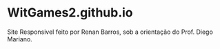 # WitGames2.github.io
Site Responsivel feito por Renan Barros, sob a orientação do Prof. Diego Mariano. 
